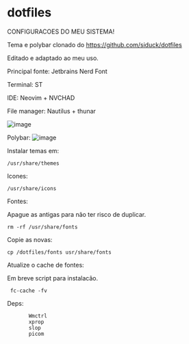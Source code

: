 # dotfiles
CONFIGURACOES DO MEU SISTEMA!

Tema e polybar clonado do https://github.com/siduck/dotfiles

Editado e adaptado ao meu uso.

Principal fonte: Jetbrains Nerd Font

Terminal: ST

IDE: Neovim + NVCHAD

File manager: Nautilus + thunar

![image](https://user-images.githubusercontent.com/48987652/161431162-24ba91a8-e238-4035-847d-57f00204ab95.png)

Polybar:
![image](https://user-images.githubusercontent.com/48987652/161431832-d154cfe8-a40b-4c2d-b12b-a1d770f98ef0.png)



Instalar temas em:

    /usr/share/themes

Icones:

    /usr/share/icons

Fontes:

Apague as antigas para não ter risco de duplicar.

    rm -rf /usr/share/fonts

Copie as novas:

    cp /dotfiles/fonts usr/share/fonts

Atualize o cache de fontes:

Em breve script para instalacão.

     fc-cache -fv

Deps:
           
           Wmctrl
           xprop
           slop
           picom
